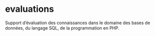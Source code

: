 # evaluations
Support d’évaluation des connaissances dans le domaine des bases de données, du langage SQL, de la programmation en PHP.
